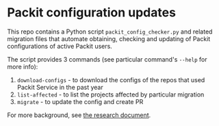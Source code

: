 # Packit configuration updates

This repo contains a Python script `packit_config_checker.py` and related migration files 
that automate obtaining, checking and updating of Packit configurations of active Packit users.

The script provides 3 commands (see particular command's `--help` for more info):

1. `download-configs` - to download the configs of the repos that used Packit Service in the past year
2. `list-affected` - to list the projects affected by particular migration
 3. `migrate` - to update the config and create PR

For more background, see 
[the research document](https://github.com/packit/research/blob/main/automatic-config-updates/README.md).